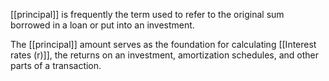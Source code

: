 [[principal]] is frequently the term used to refer to the original sum borrowed in a loan or put into an investment. 

The [[principal]] amount serves as the foundation for calculating [[Interest rates (r)]], the returns on an investment, amortization schedules, and other parts of a transaction.